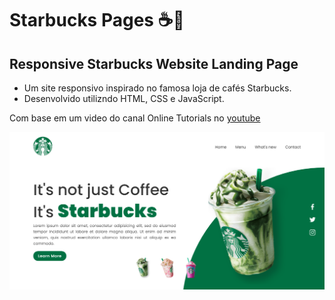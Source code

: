 # Starbucks Pages ☕💚

## Responsive Starbucks Website Landing Page

- Um site responsivo inspirado no famosa loja de cafés Starbucks.
- Desenvolvido utilizndo HTML, CSS e JavaScript.

Com base em um video do canal Online Tutorials no [youtube](https://youtu.be/91Q6RvKvd7o)

[![preview img](/preview.png)](https://starbucks-pages.vercel.app)
